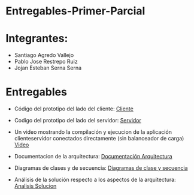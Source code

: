 # Entregables-Primer-Parcial
# Integrantes: 
- Santiago Agredo Vallejo
- Pablo Jose Restrepo Ruiz
- Jojan Esteban Serna Serna

# Entregables

- Código del prototipo del lado del cliente: [Cliente](https://github.com/Handiccaped-Inc/Open-Market-Client)

- Codigo del prototipo del lado del servidor: [Servidor](https://github.com/Handiccaped-Inc/Open-Market-Server)

- Un video mostrando la compilación y ejecucion de la aplicación clienteservidor conectados directamente (sin balanceador de carga) [Video](https://youtube.com)
- Documentacion de la arquitectura: [Documentación Arquitectura](./Documentacion%20Arquitectura/Diagramas%20documentacion.md)

- Diagramas de clases y de secuencia: [Diagramas de clase y secuencia](./Diagramas%20de%20clase%20y%20de%20secuencia/Diagramas%20de%20clase%20y%20secuencia.md)

- Análisis de la solución respecto a los aspectos de la arquitectura: [Analisis Solucion](./Analisis%20Solucion/analisis.md)
